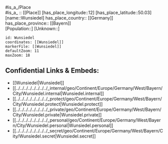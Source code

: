 ﻿---
location: [50.03,12] 
mapzoom: [7,12] 
mapmarker: city 
type: City
tags:
- geo/City


SpocWebEntityId: 35714
isDeleted: false
confidential: public

---
#is_a_/Place  
#is_a_ :: [[Place]] 
[has_place_longitude::12] 
[has_place_latitude::50.03] 
[name::Wunsiedel] 
has_place_country:: [[Germany]]  
has_place_province:: [[Bayern]]  
[Population::] 
[Unknown::] 


```leaflet
id: Wunsiedel
coordinates: [[Wunsiedel]] 
markerFile: [[Wunsiedel]] 
defaultZoom: 11 
maxZoom: 18
```


## Confidential Links & Embeds: 
- [[Wunsiedel|Wunsiedel]]  
- [[../../../../../../../../_internal/geo/Continent/Europe/Germany/West/Bayern/City/Wunsiedel.internal|Wunsiedel.internal]] 
- [[../../../../../../../../_protect/geo/Continent/Europe/Germany/West/Bayern/City/Wunsiedel.protect|Wunsiedel.protect]] 
- [[../../../../../../../../_private/geo/Continent/Europe/Germany/West/Bayern/City/Wunsiedel.private|Wunsiedel.private]] 
- [[../../../../../../../../_personal/geo/Continent/Europe/Germany/West/Bayern/City/Wunsiedel.personal|Wunsiedel.personal]] 
- [[../../../../../../../../_secret/geo/Continent/Europe/Germany/West/Bayern/City/Wunsiedel.secret|Wunsiedel.secret]] 
